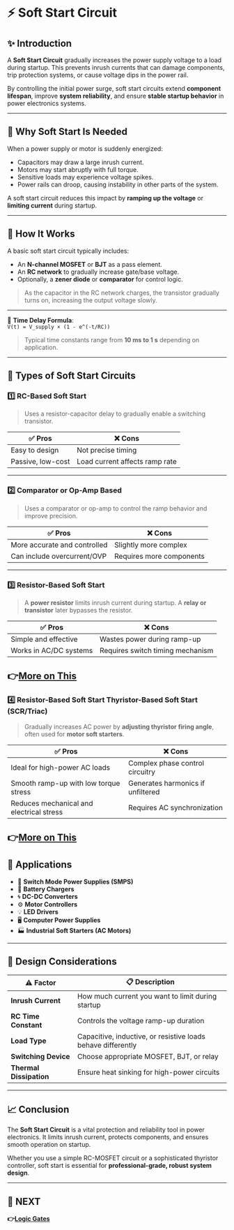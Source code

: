# ⚡ Soft Start Circuit

## ✨ Introduction

A **Soft Start Circuit** gradually increases the power supply voltage to a load during startup. This prevents inrush currents that can damage components, trip protection systems, or cause voltage dips in the power rail.

By controlling the initial power surge, soft start circuits extend **component lifespan**, improve **system reliability**, and ensure **stable startup behavior** in power electronics systems.

---

## 🔹 Why Soft Start Is Needed

When a power supply or motor is suddenly energized:

- Capacitors may draw a large inrush current.
- Motors may start abruptly with full torque.
- Sensitive loads may experience voltage spikes.
- Power rails can droop, causing instability in other parts of the system.

A soft start circuit reduces this impact by **ramping up the voltage** or **limiting current** during startup.

---

## 🔹 How It Works

A basic soft start circuit typically includes:

- An **N-channel MOSFET** or **BJT** as a pass element.
- An **RC network** to gradually increase gate/base voltage.
- Optionally, a **zener diode** or **comparator** for control logic.

> As the capacitor in the RC network charges, the transistor gradually turns on, increasing the output voltage slowly.

---

🧮 **Time Delay Formula**:  
`V(t) = V_supply × (1 - e^(-t/RC))`  
> Typical time constants range from **10 ms to 1 s** depending on application.

---

## 🔹 Types of Soft Start Circuits

### 1️⃣ RC-Based Soft Start

> Uses a resistor-capacitor delay to gradually enable a switching transistor.

| ✅ Pros                | ❌ Cons                          |
|------------------------|----------------------------------|
| Easy to design         | Not precise timing               |
| Passive, low-cost      | Load current affects ramp rate   |

---

### 2️⃣ Comparator or Op-Amp Based

> Uses a comparator or op-amp to control the ramp behavior and improve precision.

| ✅ Pros                      | ❌ Cons                      |
|------------------------------|-----------------------------|
| More accurate and controlled | Slightly more complex       |
| Can include overcurrent/OVP  | Requires more components    |

---

### 3️⃣  Resistor-Based Soft Start

> A **power resistor** limits inrush current during startup. A **relay or transistor** later bypasses the resistor.

| ✅ Pros                      | ❌ Cons                          |
|------------------------------|----------------------------------|
| Simple and effective         | Wastes power during ramp-up     |
| Works in AC/DC systems       | Requires switch timing mechanism |

**👉[More on This](https://neurochrome.com/pages/the-ultimate-guide-to-soft-start-design)**
---

### 4️⃣ Resistor-Based Soft Start Thyristor-Based Soft Start (SCR/Triac)

> Gradually increases AC power by **adjusting thyristor firing angle**, often used for **motor soft starters**.

| ✅ Pros                              | ❌ Cons                                 |
|--------------------------------------|-----------------------------------------|
| Ideal for high-power AC loads        | Complex phase control circuitry         |
| Smooth ramp-up with low torque stress| Generates harmonics if unfiltered       |
| Reduces mechanical and electrical stress | Requires AC synchronization         |

**👉[More on This](https://www.electricaltechnology.org/2020/08/soft-starter.html)**
---


## 🔹 Applications

- 🔌 **Switch Mode Power Supplies (SMPS)**  
- 🔋 **Battery Chargers**
- 🌀 **DC-DC Converters**
- ⚙️ **Motor Controllers**
- 💡 **LED Drivers**
- 🖥️ **Computer Power Supplies**
- 🏭 **Industrial Soft Starters (AC Motors)**

---

## 🧠 Design Considerations

| ⚠️ Factor           | 📋 Description                                       |
|--------------------|-------------------------------------------------------|
| **Inrush Current** | How much current you want to limit during startup     |
| **RC Time Constant** | Controls the voltage ramp-up duration               |
| **Load Type**       | Capacitive, inductive, or resistive loads behave differently |
| **Switching Device** | Choose appropriate MOSFET, BJT, or relay             |
| **Thermal Dissipation** | Ensure heat sinking for high-power circuits      |

---

## 📈 Conclusion

The **Soft Start Circuit** is a vital protection and reliability tool in power electronics. It limits inrush current, protects components, and ensures smooth operation on startup.

Whether you use a simple RC-MOSFET circuit or a sophisticated thyristor controller, soft start is essential for **professional-grade, robust system design**.

---

## 🔹 NEXT  
**👉[Logic Gates](../../../Digital_Circuit/Logic_Gates)**
